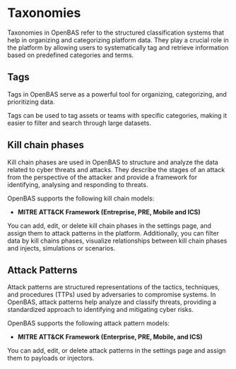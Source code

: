 # Taxonomies

Taxonomies in OpenBAS refer to the structured classification systems that help in organizing and categorizing platform
data. They play a crucial role in the platform by allowing users to systematically tag and retrieve information based on
predefined categories and terms.

## Tags

Tags in OpenBAS serve as a powerful tool for organizing, categorizing, and prioritizing data.

Tags can be used to tag assets or teams with specific categories, making it easier to filter and search through large
datasets.

## Kill chain phases

Kill chain phases are used in OpenBAS to structure and analyze the data related to cyber threats and attacks. They
describe the stages of an attack from the perspective of the attacker and provide a framework for identifying, analysing
and responding to threats.

OpenBAS supports the following kill chain models:

- **MITRE ATT&CK Framework (Entreprise, PRE, Mobile and ICS)**

You can add, edit, or delete kill chain phases in the settings page, and assign them to attack patterns in the platform.
Additionally, you can filter data by kill chains phases, visualize relationships between kill chain phases and
injects, simulations or scenarios.

## Attack Patterns

Attack patterns are structured representations of the tactics, techniques, and procedures (TTPs) used by adversaries to
compromise systems. In OpenBAS, attack patterns help analyze and classify threats, providing a standardized approach to
identifying and mitigating cyber risks.

OpenBAS supports the following attack pattern models:

- **MITRE ATT&CK Framework (Enterprise, PRE, Mobile, and ICS)**

You can add, edit, or delete attack patterns in the settings page and assign them to payloads or injectors.
